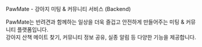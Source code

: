 PawMate - 강아지 미팅 & 커뮤니티 서비스 (Backend)

PawMate는 반려견과 함께하는 일상을 더욱 즐겁고 안전하게 만들어주는 미팅 & 커뮤니티 플랫폼입니다.  
강아지 산책 메이트 찾기, 커뮤니티 정보 공유, 실종 알림 등 다양한 기능을 제공합니다.
